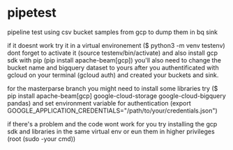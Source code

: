 # pipetest
pipeline test using csv bucket samples from gcp to dump them in bq sink



if it doesnt work try it in a virtual environement ($ python3 -m venv testenv)
dont forget to activate it (source testenv/bin/activate)
and also install gcp sdk with pip (pip install apache-beam[gcp])
you'll also need to change the bucket name and bigquery dataset to yours after you authentificated with gcloud on your terminal (gcloud auth) and created your buckets and sink.

for the masterparse branch you might need to install some libraries try ($ pip install apache-beam[gcp] google-cloud-storage google-cloud-bigquery pandas)
and set environment variable for authentication (export GOOGLE_APPLICATION_CREDENTIALS="/path/to/your/credentials.json")



if there's a problem and the code wont work for you try installing the gcp sdk and libraries in the same virtual env or eun them in higher privileges (root (sudo -your cmd))
